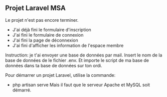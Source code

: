 
## Projet Laravel MSA

Le projet n'est pas encore terminer.
- J'ai déjà fini le formulaire d'inscription
- J'ai fini le formulaire de connexion
- J'ai fini la page de déconnexion
- J'ai fini d'afficher les information de l'espace membre

Instruction: je t'ai envoyer une base de données par mail. Insert le nom de la base de données de le fichier .env.
Et importe le script de ma base de données dans ta base de données sur ton ordi.

Pour démarrer un projet Laravel, utilise la commande: 
- php artisan serve
Mais il faut que le serveur Apache et MySQL soit démarré.
